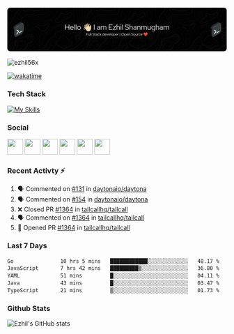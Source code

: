 ![Header](./header.png)

<p align="left"> <img src="https://komarev.com/ghpvc/?username=ezhil56x&label=Profile%20views&color=0e75b6&style=flat" alt="ezhil56x" /> </p>

[![wakatime](https://wakatime.com/badge/user/e780b5d2-6a76-4fde-a594-4ff159327ad3.svg)](https://wakatime.com/@e780b5d2-6a76-4fde-a594-4ff159327ad3)

### Tech Stack

[![My Skills](https://skillicons.dev/icons?i=c,cpp,py,java,kotlin,js,php,html,css,bootstrap,react,ts,nextjs,jquery,flask,nodejs,express,mysql,postgres,mongodb,docker,aws,firebase,vercel,cloudflare,jenkins,nginx,figma&theme=dark&perline=15)](https://skillicons.dev)

### Social

<p align="left">
	<a href="https://discord.com/users/ezhil56x" target="_blank" rel="noreferrer"
		><img
			src="https://skillicons.dev/icons?i=discord&theme=dark"
			width="36"
			height="36"
	/></a>
	<a href="https://www.github.com/ezhil56x" target="_blank" rel="noreferrer"
		><img
			src="https://skillicons.dev/icons?i=github&theme=dark"
			width="36"
			height="36"
	/></a>
	<a href="https://git.selfmade.ninja/ezhil930" target="_blank" rel="noreferrer"
		><img
			src="https://skillicons.dev/icons?i=git&theme=dark"
			width="36"
			height="36"
	/></a>
	<a href="http://www.instagram.com/ezhil56x" target="_blank" rel="noreferrer"
		><img
			src="https://skillicons.dev/icons?i=instagram&theme=dark"
			width="36"
			height="36"
	/></a>
	<a
		href="https://www.linkedin.com/in/ezhilshanmugham"
		target="_blank"
		rel="noreferrer"
		><img
			src="https://skillicons.dev/icons?i=linkedin&theme=dark"
			width="36"
			height="36"
	/></a>
	<a href="https://www.twitter.com/ezhil56x" target="_blank" rel="noreferrer"
		><img
			src="https://skillicons.dev/icons?i=twitter&theme=dark"
			width="36"
			height="36"
	/></a>
</p>


### Recent Activty ⚡

<!--START_SECTION:activity-->
1. 🗣 Commented on [#131](https://github.com/daytonaio/daytona/issues/131#issuecomment-1988689828) in [daytonaio/daytona](https://github.com/daytonaio/daytona)
2. 🗣 Commented on [#154](https://github.com/daytonaio/daytona/pull/154#issuecomment-1987948649) in [daytonaio/daytona](https://github.com/daytonaio/daytona)
3. ❌ Closed PR [#1364](https://github.com/tailcallhq/tailcall/pull/1364) in [tailcallhq/tailcall](https://github.com/tailcallhq/tailcall)
4. 🗣 Commented on [#1364](https://github.com/tailcallhq/tailcall/pull/1364#issuecomment-1987226709) in [tailcallhq/tailcall](https://github.com/tailcallhq/tailcall)
5. 💪 Opened PR [#1364](https://github.com/tailcallhq/tailcall/pull/1364) in [tailcallhq/tailcall](https://github.com/tailcallhq/tailcall)

<!--END_SECTION:activity-->

### Last 7 Days

<!--START_SECTION:waka-->

```txt
Go               10 hrs 5 mins   ████████████░░░░░░░░░░░░░   48.17 %
JavaScript       7 hrs 42 mins   █████████▒░░░░░░░░░░░░░░░   36.80 %
YAML             51 mins         █░░░░░░░░░░░░░░░░░░░░░░░░   04.11 %
Java             43 mins         █░░░░░░░░░░░░░░░░░░░░░░░░   03.47 %
TypeScript       21 mins         ▒░░░░░░░░░░░░░░░░░░░░░░░░   01.73 %
```

<!--END_SECTION:waka-->

### Github Stats

![Ezhil's GitHub stats](https://github-readme-stats.vercel.app/api?username=ezhil56x&theme=dark&show_icons=true)
